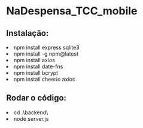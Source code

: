 # NaDespensa_TCC_mobile

<h2>Instalação:</h2>
<li>npm install express sqlite3</li>
<li>npm install -g npm@latest</li>
<li>npm install axios</li>
<li>npm install date-fns</li>
<li>npm install bcrypt</li>
<li>npm install cheerio axios</li>


<h2>Rodar o código:</h2>
<li>cd .\backend\</li>
<li>node server.js</li>